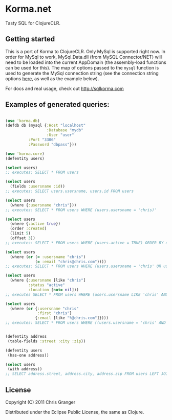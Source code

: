 # Korma.net

Tasty SQL for ClojureCLR.

## Getting started

This is a port of Korma to ClojureCLR.  Only MySql is supported right now.
In order for MySql to work, MySql.Data.dll (from MySQL Connector/NET) will need
to be loaded into the current AppDomain (the assembly-load functions can be
used for this).  The map of options passed to the `mysql` function is used to
generate the MySql connection string (see the connection string options
[here](http://dev.mysql.com/doc/refman/5.6/en/connector-net-connection-options.html),
as well as the example below).

For docs and real usage, check out http://sqlkorma.com


## Examples of generated queries:

```clojure

(use 'korma.db)
(defdb db (mysql {:Host "localhost"
                  :Database "mydb"
                  :User "user"
		  :Port "3306"
		  :Password "dbpass"}))

(use 'korma.core)
(defentity users)

(select users)
;; executes: SELECT * FROM users

(select users
  (fields :usersname :id))
;; executes: SELECT users.usersname, users.id FROM users

(select users
  (where {:usersname "chris"}))
;; executes: SELECT * FROM users WHERE (users.usersname = 'chris)'

(select users 
  (where {:active true})
  (order :created)
  (limit 5)
  (offset 3))
;; executes: SELECT * FROM users WHERE (users.active = TRUE) ORDER BY users.created DESC LIMIT 5 OFFSET 3

(select users
  (where (or (= :usersname "chris")
             (= :email "chris@chris.com"))))
;; executes: SELECT * FROM users WHERE (users.usersname = 'chris' OR users.email = 'chris@chris.com')

(select users
  (where {:usersname [like "chris"]
          :status "active"
          :location [not= nil]))
;; executes SELECT * FROM users WHERE (users.usersname LIKE 'chris' AND users.status = 'active' AND users.location IS NOT NULL)

(select users
  (where (or {:usersname "chris"
              :first "chris"}
             {:email [like "%@chris.com"]})))
;; executes: SELECT * FROM users WHERE ((users.usersname = 'chris' AND users.first = 'chris') OR users.email LIKE '%@chris.com)'


(defentity address
 (table-fields :street :city :zip))

(defentity users
 (has-one address))

(select users
 (with address))
;; SELECT address.street, address.city, address.zip FROM users LEFT JOIN address ON users.id = address.users_id

```

## License

Copyright (C) 2011 Chris Granger

Distributed under the Eclipse Public License, the same as Clojure.

